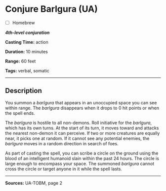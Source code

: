 # Conjure Barlgura (UA)

- [ ] Homebrew

***4th-level conjuration***

**Casting Time:** action

**Duration:** 10 minutes

**Range:** 60 feet

**Tags:** verbal, somatic

---

## Description
You summon a *barlgura* that appears in an unoccupied space you can see within range.
The *barlgura* disappears when it drops to 0 hit points or when the spell ends.

The *barlgura* is hostile to all non-demons.
Roll initiative for the *barlgura*, which has its own turns.
At the start of its turn, it moves toward and attacks the nearest non-demon it can perceive.
If two or more creatures are equally near, it picks one at random.
If it cannot see any potential enemies, the *barlgura* moves in a random direction in search of foes.

As part of casting the spell, you can scribe a circle on the ground using the blood of an intelligent humanoid slain within the past 24 hours.
The circle is large enough to encompass your space.
The summoned *barlgura* cannot cross the circle or target anyone in it while the spell lasts.

---

**Sources:** UA-TOBM, page 2
